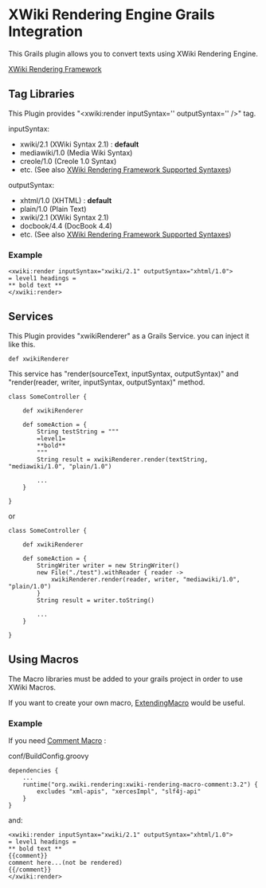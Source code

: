 # XWiki Rendering Engine Grails Integration #

This Grails plugin allows you to convert texts using XWiki Rendering Engine.

[XWiki Rendering Framework](http://rendering.xwiki.org/xwiki/bin/view/Main/WebHome)

## Tag Libraries ##

This Plugin provides "<xwiki:render inputSyntax='' outputSyntax='' />" tag.

inputSyntax:

* xwiki/2.1 (XWiki Syntax 2.1) : **default**
* mediawiki/1.0 (Media Wiki Syntax)
* creole/1.0 (Creole 1.0 Syntax)
* etc. (See also [XWiki Rendering Framework Supported Syntaxes](http://rendering.xwiki.org/xwiki/bin/view/Main/WebHome#HSupportedSyntaxes))

outputSyntax:

* xhtml/1.0 (XHTML) : **default**
* plain/1.0 (Plain Text)
* xwiki/2.1 (XWiki Syntax 2.1)
* docbook/4.4 (DocBook 4.4)
* etc. (See also [XWiki Rendering Framework Supported Syntaxes](http://rendering.xwiki.org/xwiki/bin/view/Main/WebHome#HSupportedSyntaxes))

### Example ###

	<xwiki:render inputSyntax="xwiki/2.1" outputSyntax="xhtml/1.0">
	= level1 headings =
	** bold text **
	</xwiki:render>


## Services ##

This Plugin provides "xwikiRenderer" as a Grails Service. you can inject it like this.

	def xwikiRenderer

This service has "render(sourceText, inputSyntax, outputSyntax)" and "render(reader, writer, inputSyntax, outputSyntax)" method.

	class SomeController {

	    def xwikiRenderer

	    def someAction = {
	        String testString = """
	        =level1=
	        **bold**
	        """
	        String result = xwikiRenderer.render(textString, "mediawiki/1.0", "plain/1.0")

	        ...
	    }

	}

or

	class SomeController {

	    def xwikiRenderer

	    def someAction = {
	        StringWriter writer = new StringWriter()
	        new File("./test").withReader { reader ->
                xwikiRenderer.render(reader, writer, "mediawiki/1.0", "plain/1.0")
	        }
	        String result = writer.toString()

	        ...
	    }

	}

## Using Macros ##

The Macro libraries must be added to your grails project in order to use XWiki Macros.

If you want to create your own macro, [ExtendingMacro](http://rendering.xwiki.org/xwiki/bin/view/Main/ExtendingMacro) would be useful.

### Example ###
If you need [Comment Macro](http://extensions.xwiki.org/xwiki/bin/view/Extension/Comment+Macro) :

conf/BuildConfig.groovy

	dependencies {
	    ...
	    runtime("org.xwiki.rendering:xwiki-rendering-macro-comment:3.2") {
	        excludes "xml-apis", "xercesImpl", "slf4j-api"
	    }
	}

and:

	<xwiki:render inputSyntax="xwiki/2.1" outputSyntax="xhtml/1.0">
	= level1 headings =
	** bold text **
	{{comment}}
	comment here...(not be rendered)
	{{/comment}}
	</xwiki:render>

